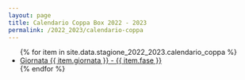 ```yaml
---
layout: page
title: Calendario Coppa Box 2022 - 2023
permalink: /2022_2023/calendario-coppa
---
```


<ul>
    {% for item in site.data.stagione_2022_2023.calendario_coppa %}
        <li>
            <a href="coppa/giornate/{{ item.giornata }}">Giornata {{ item.giornata }} - {{ item.fase }}</a>
        </li>
    {% endfor %}
</ul>